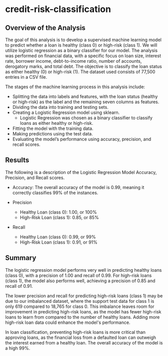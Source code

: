 # credit-risk-classification

## Overview of the Analysis

The goal of this analysis is to develop a supervised machine learning model to predict whether a loan is healthy (class 0) or high-risk (class 1). We will utilize logistic regression as a binary classifier for our model. The analysis was performed on financial data, with a specific focus on loan size, interest rate, borrower income, debt-to-income ratio, number of accounts, derogatory marks, and total debt. The objective is to classify the loan status as either healthy (0) or high-risk (1). The dataset used consists of 77,500 entries in a CSV file.

The stages of the machine learning process in this analysis include:

- Splitting the data into labels and features, with the loan status (healthy or high-risk) as the label and the remaining seven columns as features.
- Dividing the data into training and testing sets.
- Creating a Logistic Regression model using sklearn.
    - Logistic Regression was chosen as a binary classifier to classify loans as either healthy or high-risk.
- Fitting the model with the training data.
- Making predictions using the test data.
- Evaluating the model’s performance using accuracy, precision, and recall scores.


## Results

The following is a description of the Logistic Regression Model Accuracy, Precision, and Recall scores.

- Accuracy: The overall accuracy of the model is 0.99, meaning it correctly classifies 99% of the instances.

- Precision
    - Healthy Loan (class 0): 1.00, or 100%
    - High-Risk Loan (class 1): 0.85, or 85%

- Recall
    - Healthy Loan (class 0): 0.99, or 99%
    - High-Risk Loan (class 1): 0.91, or 91%


## Summary

The logistic regression model performs very well in predicting healthy loans (class 0), with a precision of 1.00 and recall of 0.99. For high-risk loans (class 1), the model also performs well, achieving a precision of 0.85 and recall of 0.91.

The lower precision and recall for predicting high-risk loans (class 1) may be due to our imbalanced dataset, where the support test data for class 1 is only 619 compared to 18,765 for class 0. This imbalance leaves room for improvement in predicting high-risk loans, as the model has fewer high-risk loans to learn from compared to the number of healthy loans. Adding more high-risk loan data could enhance the model's performance.

In loan classification, preventing high-risk loans is more critical than approving loans, as the financial loss from a defaulted loan can outweigh the interest earned from a healthy loan. The overall accuracy of the model is a high 99%.
